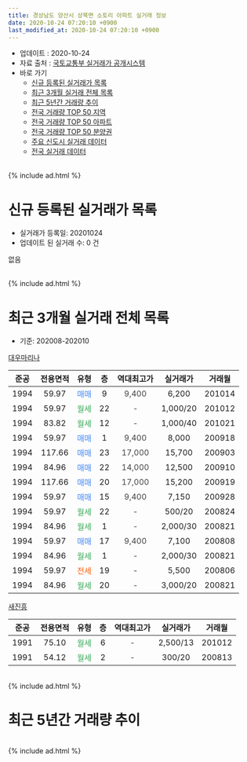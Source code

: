 ```yaml
---
title: 경상남도 양산시 상북면 소토리 아파트 실거래 정보
date: 2020-10-24 07:20:10 +0900
last_modified_at: 2020-10-24 07:20:10 +0900
---
```


* 업데이트 : 2020-10-24
* 자료 출처 : [국토교통부 실거래가 공개시스템](http://rt.molit.go.kr)
* 바로 가기
    * [신규 등록된 실거래가 목록](#신규-등록된-실거래가-목록)
    * [최근 3개월 실거래 전체 목록](#최근-3개월-실거래-전체-목록)
    * [최근 5년간 거래량 추이](#최근-5년간-거래량-추이)
    * [전국 거래량 TOP 50 지역](https://inasie.github.io/apt-trade-info/최근-3개월-전국에서-가장-거래가-많이-발생한-지역)
    * [전국 거래량 TOP 50 아파트](https://inasie.github.io/apt-trade-info/최근-3개월-전국에서-가장-거래가-많이-발생한-아파트)
    * [전국 거래량 TOP 50 분양권](https://inasie.github.io/apt-trade-info/최근-3개월-전국에서-가장-거래가-많이-발생한-분양권)
    * [주요 신도시 실거래 데이터](https://inasie.github.io/apt-trade-info/주요-신도시)
    * [전국 실거래 데이터](https://inasie.github.io/apt-trade-info/전국)
<br>
{% include ad.html %}
<br>

# 신규 등록된 실거래가 목록
* 실거래가 등록일: 20201024
* 업데이트 된 실거래 수: 0 건

없음

<br>
{% include ad.html %}
<br>

# 최근 3개월 실거래 전체 목록
* 기준: 202008-202010


[대우마리나](https://search.naver.com/search.naver?query=%EA%B2%BD%EC%83%81%EB%82%A8%EB%8F%84+%EC%96%91%EC%82%B0%EC%8B%9C+%EC%83%81%EB%B6%81%EB%A9%B4+%EC%86%8C%ED%86%A0%EB%A6%AC+%EB%8C%80%EC%9A%B0%EB%A7%88%EB%A6%AC%EB%82%98)

|준공|전용면적|유형|층|역대최고가|실거래가|거래월|
|:---:|:---:|:---:|:---:|:---:|:---:|:---:|
|1994|59.97|<span style="color:#4285f3">매매</span>|9|<span style="color:#444444">9,400</span>|6,200|201014|
|1994|59.97|<span style="color:#34a853">월세</span>|22|<span style="color:#444444">-</span>|1,000/20|201012|
|1994|83.82|<span style="color:#34a853">월세</span>|12|<span style="color:#444444">-</span>|1,000/40|201021|
|1994|59.97|<span style="color:#4285f3">매매</span>|1|<span style="color:#444444">9,400</span>|8,000|200918|
|1994|117.66|<span style="color:#4285f3">매매</span>|23|<span style="color:#444444">17,000</span>|15,700|200903|
|1994|84.96|<span style="color:#4285f3">매매</span>|22|<span style="color:#444444">14,000</span>|12,500|200910|
|1994|117.66|<span style="color:#4285f3">매매</span>|20|<span style="color:#444444">17,000</span>|15,200|200919|
|1994|59.97|<span style="color:#4285f3">매매</span>|15|<span style="color:#444444">9,400</span>|7,150|200928|
|1994|59.97|<span style="color:#34a853">월세</span>|22|<span style="color:#444444">-</span>|500/20|200824|
|1994|84.96|<span style="color:#34a853">월세</span>|1|<span style="color:#444444">-</span>|2,000/30|200821|
|1994|59.97|<span style="color:#4285f3">매매</span>|17|<span style="color:#444444">9,400</span>|7,100|200808|
|1994|84.96|<span style="color:#34a853">월세</span>|1|<span style="color:#444444">-</span>|2,000/30|200821|
|1994|59.97|<span style="color:#ff5a00">전세</span>|19|<span style="color:#444444">-</span>|5,500|200806|
|1994|84.96|<span style="color:#34a853">월세</span>|20|<span style="color:#444444">-</span>|3,000/20|200821|

[새진흥](https://search.naver.com/search.naver?query=%EA%B2%BD%EC%83%81%EB%82%A8%EB%8F%84+%EC%96%91%EC%82%B0%EC%8B%9C+%EC%83%81%EB%B6%81%EB%A9%B4+%EC%86%8C%ED%86%A0%EB%A6%AC+%EC%83%88%EC%A7%84%ED%9D%A5)

|준공|전용면적|유형|층|역대최고가|실거래가|거래월|
|:---:|:---:|:---:|:---:|:---:|:---:|:---:|
|1991|75.10|<span style="color:#34a853">월세</span>|6|<span style="color:#444444">-</span>|2,500/13|201012|
|1991|54.12|<span style="color:#34a853">월세</span>|2|<span style="color:#444444">-</span>|300/20|200813|


<br>
{% include ad.html %}
<br>

# 최근 5년간 거래량 추이


<div style="width:100%;">
    <canvas id="deal_progress" height="200"></canvas>
</div>

<script>
new Chart(document.getElementById("deal_progress"), {
    type: 'line',
    data: {
        labels: ['201510','201511','201512','201601','201602','201603','201604','201605','201606','201607','201608','201609','201610','201611','201612','201701','201702','201703','201704','201705','201706','201707','201708','201709','201710','201711','201712','201801','201802','201803','201804','201805','201806','201807','201808','201809','201810','201811','201812','201901','201902','201903','201904','201905','201906','201907','201908','201909','201910','201911','201912','202001','202002','202003','202004','202005','202006','202007','202008','202009','202010'],
        datasets: [{
            label: '매매',
            pointRadius: 1,
            data: [11, 7, 2, 2, 3, 6, 7, 6, 3, 6, 4, 10, 4, 6, 3, 5, 3, 3, 2, 6, 7, 5, 4, 5, 2, 2, 0, 5, 3, 1, 5, 1, 0, 2, 1, 1, 3, 5, 4, 4, 2, 5, 2, 2, 6, 3, 2, 1, 4, 0, 1, 2, 3, 1, 3, 1, 2, 9, 1, 5, 1],
            borderColor: "rgba(255, 201, 14, 1)",
            backgroundColor: "rgba(255, 201, 14, 0.5)",
            fill: false,
            lineTension: 0
        },{
            label: '전월세',
            pointRadius: 1,
            data: [3, 1, 0, 1, 1, 1, 2, 0, 1, 1, 2, 0, 4, 0, 2, 1, 2, 1, 1, 2, 3, 2, 2, 3, 1, 0, 1, 1, 0, 1, 2, 1, 1, 2, 2, 1, 2, 1, 1, 1, 2, 1, 4, 0, 2, 0, 1, 0, 1, 1, 1, 1, 4, 1, 1, 1, 2, 2, 6, 0, 3],
            borderColor: "rgba(0, 141, 185, 1)",
            backgroundColor: "rgba(0, 141, 185, 0.5)",
            fill: false,
            lineTension: 0
        }
        ]
    },
    options: {
        responsive: true,
        title: {
            display: false
        },
        tooltips: {
            mode: 'index',
            intersect: false
        },
        hover: {
            mode: 'nearest',
            intersect: true
        },
        scales: {
            xAxes: [{
                display: true,
                scaleLabel: {
                    display: true,
                    labelString: '년/월'
                }
            }],
            yAxes: [{
                display: true,
                ticks: {
                    suggestedMin: 0,
                },
                scaleLabel: {
                    display: true,
                    labelString: '실거래 수'
                }
            }]
        }
    }
});

</script>


<br>
{% include ad.html %}
<br>

